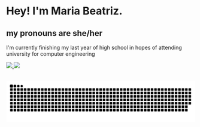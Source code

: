 <h1> Hey! I'm Maria Beatriz. </h1>
 <h2> my pronouns are she/her </h2>
 <p> I'm currently finishing my last year of high school in hopes of attending university for computer engineering </br>
<div>
  <a href="https://github.com/mariabeatrizmoreira">
  
  <img height="180em" src="https://github-readme-stats.vercel.app/api?username=mariabeatrizmoreira&show_icons=true&theme=dracula&include_all_commits=true&count_private=true"/>
  <img height="180em" src="https://github-readme-stats.vercel.app/api/top-langs/?username=mariabeatrizmoreira&layout=compact&langs_count=7&theme=dracula"/>

</div>
 <br>

  
  
  ![Snake animation](https://github.com/mariabeatrizmoreira/mariabeatrizmoreira/blob/output/github-contribution-grid-snake.svg)
 
